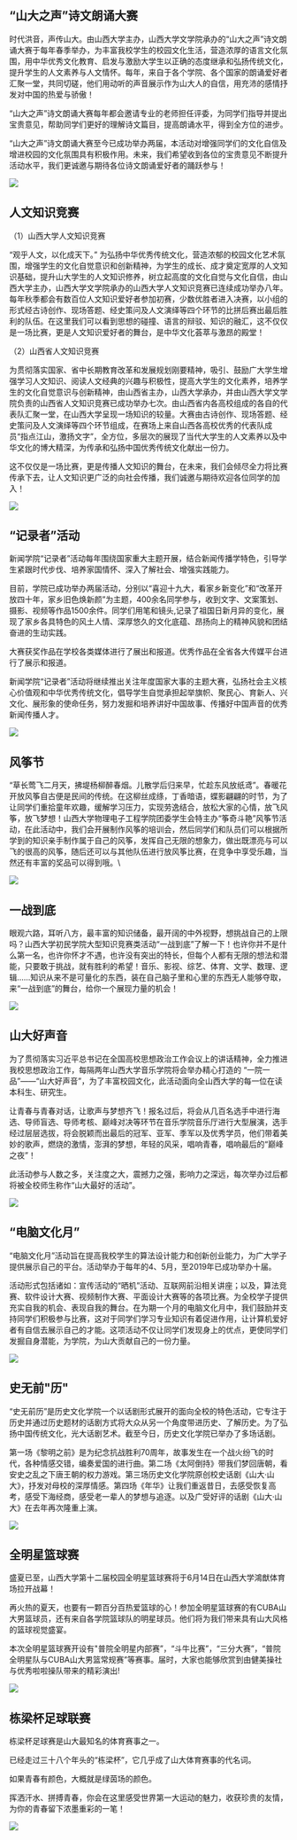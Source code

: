 ## “山大之声”诗文朗诵大赛

时代洪音，声传山大。由山西大学主办，山西大学文学院承办的“山大之声”诗文朗诵大赛于每年春季举办，为丰富我校学生的校园文化生活，营造浓厚的语言文化氛围，用中华优秀文化教育、启发与激励大学生以正确的态度继承和弘扬传统文化，提升学生的人文素养与人文情怀。每年，来自于各个学院、各个国家的朗诵爱好者汇聚一堂，共同切磋，他们用动听的声音展示作为山大人的自信，用充沛的感情抒发对中国的热爱与骄傲！

“山大之声”诗文朗诵大赛每年都会邀请专业的老师担任评委，为同学们指导并提出宝贵意见，帮助同学们更好的理解诗文篇目，提高朗诵水平，得到全方位的进步。

“山大之声”诗文朗诵大赛至今已成功举办两届，本活动对增强同学们的文化自信及增进校园的文化氛围具有积极作用。未来，我们希望收到各位的宝贵意见不断提升活动水平，我们更诚邀与期待各位诗文朗诵爱好者的踊跃参与！



![](http://bkzs.sxu.edu.cn/images/2019-07/ae6eec393a254447b58098766227627b.jpg)

## 人文知识竞赛

（1）山西大学人文知识竞赛

“观乎人文，以化成天下。” 为弘扬中华优秀传统文化，营造浓郁的校园文化艺术氛围，增强学生的文化自觉意识和创新精神，为学生的成长、成才奠定宽厚的人文知识基础，提升山大学生的人文知识修养，树立起高度的文化自觉与文化自信，由山西大学主办，山西大学文学院承办的山西大学人文知识竞赛已连续成功举办八年。每年秋季都会有数百位人文知识爱好者参加初赛，少数优胜者进入决赛，以小组的形式经古诗创作、现场答题、经史策问及人文演绎等四个环节的比拼后赛出最后胜利的队伍。在这里我们可以看到思想的碰撞、语言的辩驳、知识的融汇，这不仅仅是一场比赛，更是人文知识爱好者的舞台，是中华文化荟萃与激昂的殿堂！

（2）山西省人文知识竞赛

为贯彻落实国家、省中长期教育改革和发展规划刚要精神，吸引、鼓励广大学生增强学习人文知识、阅读人文经典的兴趣与积极性，提高大学生的文化素养，培养学生的文化自觉意识与创新精神，由山西省主办，山西大学承办，并由山西大学文学院负责的山西省人文知识竞赛已成功举办七次。由山西省内各高校组成的各自的代表队汇聚一堂，在山西大学呈现一场知识的较量。大赛由古诗创作、现场答题、经史策问及人文演绎等四个环节组成，在赛场上来自山西各高校优秀的代表队成员“指点江山，激扬文字”，全方位，多层次的展现了当代大学生的人文素养以及中华文化的博大精深，为传承和弘扬中国优秀传统文化献出一份力。

这不仅仅是一场比赛，更是传播人文知识的舞台，在未来，我们会倾尽全力将比赛传承下去，让人文知识更广泛的向社会传播，我们诚邀与期待欢迎各位同学的加入！



![](http://bkzs.sxu.edu.cn/images/2019-07/a5bd644469434f25b74d5387159a6a34.jpg)

## “记录者”活动

新闻学院“记录者”活动每年围绕国家重大主题开展，结合新闻传播学特色，引导学生紧跟时代步伐、培养家国情怀、深入了解社会、增强实践能力。

目前，学院已成功举办两届活动，分别以“喜迎十九大，看家乡新变化”和“改革开放四十年，家乡旧色焕新颜”为主题，400余名同学参与，收到文字、文案策划、摄影、视频等作品1500余件。同学们用笔和镜头,记录了祖国日新月异的变化，展现了家乡各具特色的风土人情、深厚悠久的文化底蕴、昂扬向上的精神风貌和团结奋进的生动实践。

大赛获奖作品在学校各类媒体进行了展出和报道。优秀作品在全省各大传媒平台进行了展示和报道。

新闻学院“记录者”活动将继续推出关注年度国家大事的主题大赛，弘扬社会主义核心价值观和中华优秀传统文化，倡导学生自觉承担起举旗帜、聚民心、育新人、兴文化、展形象的使命任务，努力发掘和培养讲好中国故事、传播好中国声音的优秀新闻传播人才。



![](http://bkzs.sxu.edu.cn/images/2019-07/4146f253b4784d119ab8233769392670.jpg)

## 风筝节

“草长莺飞二月天，拂堤杨柳醉春烟。儿散学后归来早，忙趁东风放纸鸢”。春暖花开放风筝自古便是民间的传统。在这柳丝成绦，丁香暗语，蝶影翩翩的时节，为了让同学们重拾童年欢趣，缓解学习压力，实现劳逸结合，放松大家的心情，放飞风筝，放飞梦想！山西大学物理电子工程学院团委学生会特主办“筝奇斗艳”风筝节活动，在此活动中，我们会开展制作风筝的培训会，然后同学们和队员们可以根据所学到的知识亲手制作属于自己的风筝，发挥自己无限的想象力，做出既漂亮与可以飞的很高的风筝，随后还可以与其他队伍进行放风筝比赛，在竞争中享受乐趣，当然还有丰富的奖品可以得到哦。\



![](http://bkzs.sxu.edu.cn/images/2019-07/8170935a716c46c8b57e6be18c47baae.jpg)

## 一战到底

眼观六路，耳听八方，最丰富的知识储备，最开阔的中外视野，想挑战自己的上限吗？山西大学初民学院大型知识竞赛类活动“一战到底”了解一下！也许你并不是什么第一名，也许你怀才不遇，也许没有突出的特长，但每个人都有无限的想法和潜能，只要敢于挑战，就有胜利的希望！音乐、影视、综艺、体育、文学、数理、逻辑……知识从来不是可量化的东西，装在自己脑子里和心里的东西无人能够夺取，来“一战到底”的舞台，给你一个展现力量的机会！



![](http://bkzs.sxu.edu.cn/images/2019-07/4d0f82be18f1475d83f6e00aba021bd1.jpg)

## 山大好声音

为了贯彻落实习近平总书记在全国高校思想政治工作会议上的讲话精神，全力推进我校思想政治工作，每隔两年山西大学音乐学院将会举办精心打造的 “一院一品”——“山大好声音”，为了丰富校园文化，此活动面向全山西大学的每一位在读本科生、研究生。

让青春与青春对话，让歌声与梦想齐飞！报名过后，将会从几百名选手中进行海选、导师盲选、导师考核、巅峰对决等环节在音乐学院音乐厅进行大型展演，选手经过层层选拔，将会脱颖而出最后的冠军、亚军、季军以及优秀学员，他们带着美妙的歌声，燃烧的激情，澎湃的梦想，年轻的风采，唱响青春，唱响最后的“巅峰之夜”！

此活动参与人数之多，关注度之大，震撼力之强，影响力之深远，每次举办过后都将被全校师生称作“山大最好的活动”。

![](http://bkzs.sxu.edu.cn/images/2019-07/da5c7caed3d04ec88b3ee46dd3566fad.jpg)

## “电脑文化月”

“电脑文化月”活动旨在提高我校学生的算法设计能力和创新创业能力，为广大学子提供展示自己的平台。活动举办于每年的4、5月，至2019年已成功举办十届。

活动形式包括诸如：宣传活动的“晒机”活动、互联网前沿相关讲座；以及，算法竞赛、软件设计大赛、视频制作大赛、平面设计大赛等的各项比赛。为全校学子提供充实自我的机会、表现自我的舞台。在为期一个月的电脑文化月中，我们鼓励并支持同学们积极参与比赛，这对于同学们学习专业知识有着促进作用，让计算机爱好者有自信去展示自己的才能。这项活动不仅让同学们发现身上的优点，更使同学们发掘自身潜能，为学院，为山大贡献自己的一份力量。



![](http://bkzs.sxu.edu.cn/images/2019-07/c5920d7f6d414014928a3844e01bccd6.jpg)

## 史无前"历"

“史无前历”是历史文化学院一个以话剧形式展开的面向全校的特色活动，它专注于历史并通过历史题材的话剧方式将大众从另一个角度带进历史、了解历史。为了弘扬中国传统文化，光大话剧艺术。截至今日，历史文化学院已举办了多场话剧。

第一场《黎明之前》是为纪念抗战胜利70周年，故事发生在一个战火纷飞的时代，各种情感交错，编奏爱国的进行曲。第二场《太阿倒持》带我们梦回唐朝，看安史之乱之下唐王朝的权力游戏。第三场历史文化学院原创校史话剧《山大·山大》，抒发对母校的深厚情感。第四场《年华》让我们重返昔日，去感受恢复高考，感受下海经商，感受老一辈人的梦想与追逐。以及广受好评的话剧《山大·山大》在去年再次隆重上演。



![](http://bkzs.sxu.edu.cn/images/2019-07/97c01e0f48a34642955c52b7363def61.png)

## 全明星篮球赛

盛夏已至，山西大学第十二届校园全明星篮球赛将于6月14日在山西大学鴻猷体育场拉开战幕！

再火热的夏天，也要有一颗百分百热爱篮球的心！参加全明星篮球赛的有CUBA山大男篮球员，还有来自各学院篮球队的明星球员。他们将为我们带来具有山大风格的篮球视觉盛宴。

本次全明星篮球赛开设有"普院全明星内部赛”，“斗牛比赛”，“三分大赛”，“普院全明星队与CUBA山大男篮常规赛”等赛事。届时，大家也能够欣赏到由健美操社与优秀啦啦操队带来的精彩演出!



![](http://bkzs.sxu.edu.cn/images/2019-07/a82a1991cbb34c538db56a2c3f32d5e3.jpg)

## 栋梁杯足球联赛

栋梁杯足球赛是山大最知名的体育赛事之一。

已经走过三十八个年头的“栋梁杯”，它几乎成了山大体育赛事的代名词。

如果青春有颜色，大概就是绿茵场的颜色。

挥洒汗水、拼搏青春，你会在这里感受世界第一大运动的魅力，收获珍贵的友情，为你的青春留下浓墨重彩的一笔！

 ![](http://bkzs.sxu.edu.cn/images/2019-07/a149a16413fe4f6a850dd2277523e893.jpg)